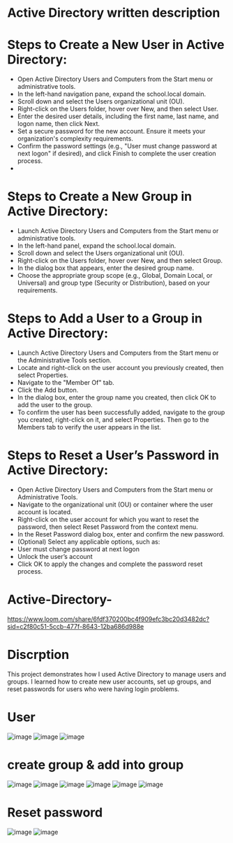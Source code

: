 # Active Directory written description 

#  Steps to Create a New User in Active Directory:
* Open Active Directory Users and Computers from the Start menu or administrative tools.
* In the left-hand navigation pane, expand the school.local domain.
* Scroll down and select the Users organizational unit (OU).
* Right-click on the Users folder, hover over New, and then select User.
* Enter the desired user details, including the first name, last name, and logon name, then click Next.
* Set a secure password for the new account. Ensure it meets your organization's complexity requirements.
* Confirm the password settings (e.g., "User must change password at next logon" if desired), and click Finish to complete the user creation process.
*
#  Steps to Create a New Group in Active Directory:
* Launch Active Directory Users and Computers from the Start menu or administrative tools.
* In the left-hand panel, expand the school.local domain.
* Scroll down and select the Users organizational unit (OU).
* Right-click on the Users folder, hover over New, and then select Group.
* In the dialog box that appears, enter the desired group name.
* Choose the appropriate group scope (e.g., Global, Domain Local, or Universal) and group type (Security or Distribution), based on your requirements.

# Steps to Add a User to a Group in Active Directory:
* Launch Active Directory Users and Computers from the Start menu or the Administrative Tools section.
* Locate and right-click on the user account you previously created, then select Properties.
* Navigate to the "Member Of" tab.
* Click the Add button.
* In the dialog box, enter the group name you created, then click OK to add the user to the group.
* To confirm the user has been successfully added, navigate to the group you created, right-click on it, and select Properties. Then go to the Members tab to verify the user appears in the list.


# Steps to Reset a User’s Password in Active Directory:
* Open Active Directory Users and Computers from the Start menu or Administrative Tools.
* Navigate to the organizational unit (OU) or container where the user account is located.
* Right-click on the user account for which you want to reset the password, then select Reset Password from the context menu.
* In the Reset Password dialog box, enter and confirm the new password.
* (Optional) Select any applicable options, such as:
* User must change password at next logon
* Unlock the user’s account
* Click OK to apply the changes and complete the password reset process.

# Active-Directory-
https://www.loom.com/share/6fdf370200bc4f909efc3bc20d3482dc?sid=c2f80c51-5ccb-477f-8643-12ba686d988e
# Discrption 
This project demonstrates how I used Active Directory to manage users and groups. I learned how to create new user accounts, set up groups, and reset passwords for users who were having login problems.
# User 
![image](https://github.com/user-attachments/assets/20f72b5d-24d5-41fd-91a1-c9ea10d41bc4)
![image](https://github.com/user-attachments/assets/4ba99155-fa12-44d9-b1ec-24385d71ee1a)
![image](https://github.com/user-attachments/assets/a2feb240-4097-4d98-89e9-07441dbfc613)
# create group & add into group 
![image](https://github.com/user-attachments/assets/9cd24080-ebd3-4136-9a38-398f05aa9238)
![image](https://github.com/user-attachments/assets/cc9db7ee-da79-4ca3-8bcd-eb3a75f3d933)
![image](https://github.com/user-attachments/assets/82b6cdca-5789-4fd6-ae13-8800a2d89b25)
![image](https://github.com/user-attachments/assets/88759dc3-971e-4381-9dd2-3142c560360b)
![image](https://github.com/user-attachments/assets/e55a2fd1-d56b-44b3-a9b7-ff865860b2e8)
![image](https://github.com/user-attachments/assets/655f0454-5ca1-4949-b33f-64e82de9c64d)
# Reset password 
![image](https://github.com/user-attachments/assets/0c7f6f45-f1d0-4931-b807-c67d3c053227)
![image](https://github.com/user-attachments/assets/915ffa26-439b-4b53-b213-734e41b6269a)
